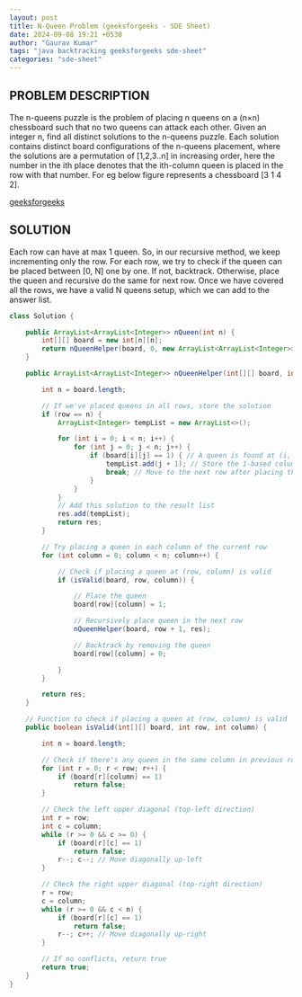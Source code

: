 ```yaml
---
layout: post
title: N-Queen Problem (geeksforgeeks - SDE Sheet)
date: 2024-09-08 19:21 +0530
author: "Gaurav Kumar"
tags: "java backtracking geeksforgeeks sde-sheet"
categories: "sde-sheet"
---
```


## PROBLEM DESCRIPTION

The n-queens puzzle is the problem of placing n queens on a (n×n) chessboard such that no two queens can attack each other.
Given an integer n, find all distinct solutions to the n-queens puzzle. Each solution contains distinct board configurations of the n-queens placement, where the solutions are a permutation of [1,2,3..n] in increasing order, here the number in the ith place denotes that the ith-column queen is placed in the row with that number. For eg below figure represents a chessboard [3 1 4 2].

[geeksforgeeks](https://www.geeksforgeeks.org/problems/n-queen-problem0315/1?page=5)

## SOLUTION

Each row can have at max 1 queen. So, in our recursive method, we keep incrementing only the row. For each row, we try to check if the queen can be placed between [0, N] one by one. If not, backtrack. Otherwise, place the queen and recursive do the same for next row. Once we have covered all the rows, we have a valid N queens setup, which we can add to the answer list.

```java
class Solution {

    public ArrayList<ArrayList<Integer>> nQueen(int n) {
        int[][] board = new int[n][n];
        return nQueenHelper(board, 0, new ArrayList<ArrayList<Integer>>());
    }

    public ArrayList<ArrayList<Integer>> nQueenHelper(int[][] board, int row, ArrayList<ArrayList<Integer>> res){

        int n = board.length;

        // If we've placed queens in all rows, store the solution
        if (row == n) {
            ArrayList<Integer> tempList = new ArrayList<>();

            for (int i = 0; i < n; i++) {
                for (int j = 0; j < n; j++) {
                    if (board[i][j] == 1) { // A queen is found at (i, j)
                        tempList.add(j + 1); // Store the 1-based column index
                        break; // Move to the next row after placing the queen
                    }
                }
            }
            // Add this solution to the result list
            res.add(tempList);
            return res;
        }

        // Try placing a queen in each column of the current row
        for (int column = 0; column < n; column++) {

            // Check if placing a queen at (row, column) is valid
            if (isValid(board, row, column)) {

                // Place the queen
                board[row][column] = 1;

                // Recursively place queen in the next row
                nQueenHelper(board, row + 1, res);

                // Backtrack by removing the queen
                board[row][column] = 0;

            }
        }

        return res;
    }

    // Function to check if placing a queen at (row, column) is valid
    public boolean isValid(int[][] board, int row, int column) {

        int n = board.length;

        // Check if there's any queen in the same column in previous rows
        for (int r = 0; r < row; r++) {
            if (board[r][column] == 1)
                return false;
        }

        // Check the left upper diagonal (top-left direction)
        int r = row;
        int c = column;
        while (r >= 0 && c >= 0) {
            if (board[r][c] == 1)
                return false;
            r--; c--; // Move diagonally up-left
        }

        // Check the right upper diagonal (top-right direction)
        r = row;
        c = column;
        while (r >= 0 && c < n) {
            if (board[r][c] == 1)
                return false;
            r--; c++; // Move diagonally up-right
        }

        // If no conflicts, return true
        return true;
    }
}
```
